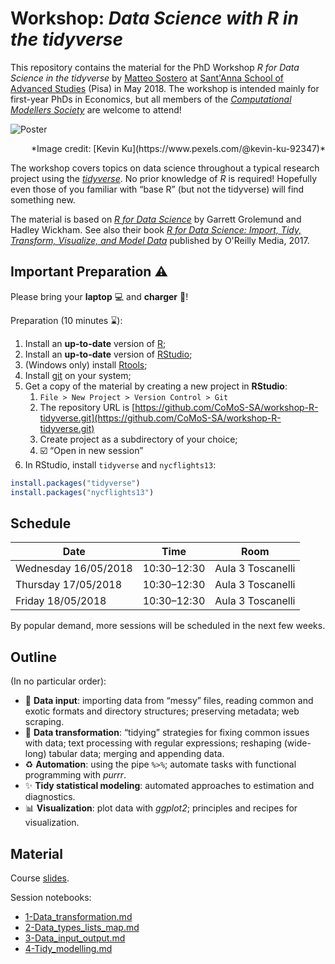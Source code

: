 # Workshop: *Data Science with R in the tidyverse*

This repository contains the material for the PhD Workshop *R for Data Science in the tidyverse* by [Matteo Sostero](https://matteosostero.com) at [Sant'Anna School of Advanced Studies](https://www.santannapisa.it/it/istituto/economia/complexity-modellers-society-comos) (Pisa) in May 2018.
The workshop is intended mainly for first-year PhDs in Economics, but all members of the [*Computational Modellers Society*](https://www.santannapisa.it/it/istituto/economia/complexity-modellers-society-comos) are welcome to attend!

![Poster](https://images.pexels.com/photos/577585/pexels-photo-577585.jpeg?cs=srgb&dl=coding-computer-data-577585.jpg&fm=jpg)
<div style="text-align: right"> *Image credit: [Kevin Ku](https://www.pexels.com/@kevin-ku-92347)* </div>

The workshop covers topics on data science throughout a typical research project using the [*tidyverse*](https://www.tidyverse.org/). No prior knowledge of *R* is required! Hopefully even those of you familiar with “base R” (but not the tidyverse) will find something new.

The material is based on [*R for Data Science*](http://r4ds.had.co.nz/index.html) by Garrett Grolemund and Hadley Wickham.
See also their book [*R for Data Science: Import, Tidy, Transform, Visualize, and Model Data*](https://www.amazon.it/dp/1491910399) published by O'Reilly Media, 2017.


## Important Preparation :warning:

Please bring your **laptop** :computer: and **charger** :electric_plug:!

Preparation (10 minutes :hourglass:):

1. Install an **up-to-date** version of [R](https://cran.r-project.org/);
2. Install an **up-to-date** version of [RStudio](https://www.rstudio.com/products/rstudio/download/#download);
3. (Windows only) install [Rtools](https://cran.r-project.org/bin/windows/Rtools/);
4. Install [git](https://git-scm.com/download/) on your system;
5. Get a copy of the material by creating a new project in **RStudio**: 
    1. `File > New Project > Version Control > Git`
    2. The repository URL is [https://github.com/CoMoS-SA/workshop-R-tidyverse.git](https://github.com/CoMoS-SA/workshop-R-tidyverse.git)
    3. Create project as a subdirectory of your choice;
    4. :ballot_box_with_check: “Open in new session”
6. In RStudio, install `tidyverse` and `nycflights13`:
```R
install.packages("tidyverse")
install.packages("nycflights13")
```


## Schedule

Date                 | Time        | Room              
--                   | --          | --                
Wednesday 16/05/2018 | 10:30–12:30 | Aula 3 Toscanelli 
Thursday 17/05/2018  | 10:30–12:30 | Aula 3 Toscanelli 
Friday 18/05/2018    | 10:30–12:30 | Aula 3 Toscanelli 

By popular demand, more sessions will be scheduled in the next few weeks.


## Outline
(In no particular order):

* :page_with_curl: **Data input**: importing data from “messy” files, reading common and exotic formats and directory structures; preserving metadata; web scraping.
* :triangular_ruler: **Data transformation**: “tidying” strategies for fixing common issues with data; text processing with regular expressions; reshaping (wide-long) tabular data; merging and appending data.
* :recycle: **Automation**: using the pipe `%>%`; automate tasks with functional programming with *purrr*.
* :sparkles: **Tidy statistical modeling**: automated approaches to estimation and diagnostics.
* :bar_chart: **Visualization**: plot data with *ggplot2*; principles and recipes for visualization.


## Material
Course [slides](https://github.com/CoMoS-SA/workshop-R-tidyverse/blob/master/Slides%20Data%20Science%20R.pdf).

Session notebooks:
* [1-Data_transformation.md](https://github.com/CoMoS-SA/workshop-R-tidyverse/blob/master/notebooks/1-Data_transformation.md)
* [2-Data_types_lists_map.md](https://github.com/CoMoS-SA/workshop-R-tidyverse/blob/master/notebooks/2-Data_types_lists_map.md)
* [3-Data_input_output.md](https://github.com/CoMoS-SA/workshop-R-tidyverse/blob/master/notebooks/3-Data_input_output.md)
* [4-Tidy_modelling.md](https://github.com/CoMoS-SA/workshop-R-tidyverse/blob/master/notebooks/4-Tidy_modelling.md)

